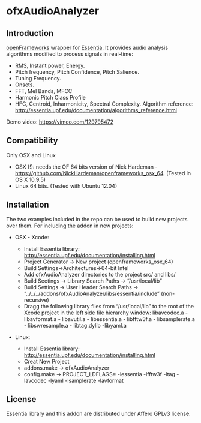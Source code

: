 # ofxAudioAnalyzer

Introduction
-------
[openFrameworks](http://openframeworks.cc/) wrapper for [Essentia](http://essentia.upf.edu/). It provides audio analysis algorithms modified to process signals in real-time:
- RMS, Instant power, Energy.
- Pitch frequency, Pitch Confidence, Pitch Salience.
- Tuning Frequency.
- Onsets.
- FFT, Mel Bands, MFCC
- Harmonic Pitch Class Profile
- HFC, Centroid, Inharmonicity, Spectral Complexity. 
Algorithm reference: http://essentia.upf.edu/documentation/algorithms_reference.html

Demo video: https://vimeo.com/129795472


Compatibility
---------
Only OSX and Linux
 - OSX (!): needs the OF 64 bits version of Nick Hardeman - https://github.com/NickHardeman/openframeworks_osx_64.  (Tested in OS X 10.9.5) 
 - Linux 64 bits. (Tested with Ubuntu 12.04)
 
Installation
---------
The two examples included in the repo can be used to build new projects over them.
For including the addon in new projects:
- OSX - Xcode:
  * Install Essentia library: http://essentia.upf.edu/documentation/installing.html
  * Project Generator -> New project (openframeworks_osx_64)
  * Build Settings->Architectures->64-bit Intel 
  * Add ofxAudioAnalyzer directories to the project src/ and libs/
  * Build Seetings -> Library Search Paths -> “/usr/local/lib”
  * Build Settings -> User Header Search Paths -> “../../../addons/ofxAudioAnalyzer/libs/essentia/include” (non-recursive)
  * Dragg the following library files from “/usr/local/lib” to the root of the Xcode project in the left side file hierarchy window: libavcodec.a - libavformat.a - libavutil.a - libessentia.a - libfftw3f.a  - libsamplerate.a - libswresample.a  - libtag.dylib -libyaml.a
	

- Linux:
  * Install Essentia library: http://essentia.upf.edu/documentation/installing.html
  * Creat New Project
  * addons.make -> ofxAudioAnalyzer
  * config.make -> PROJECT_LDFLAGS= -lessentia -lfftw3f -ltag -lavcodec -lyaml -lsamplerate -lavformat  


License
------------
Essentia library and this addon are distributed under  Affero GPLv3 license. 



